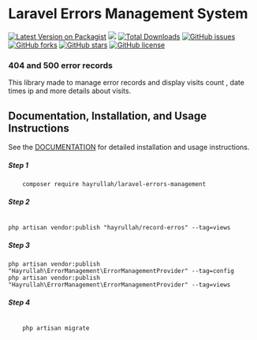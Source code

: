 # Laravel Errors Management System 


[![Latest Version on Packagist](https://img.shields.io/packagist/v/hayrullah/laravel-errors-management.svg?style=flat-square)](https://packagist.org/packages/hayrullah/laravel-errors-management)
![](https://github.com/hayrullah/laravel-errors-management/workflows/Run%20Tests/badge.svg?branch=master)
[![Total Downloads](https://img.shields.io/packagist/dt/hayrullah/laravel-errors-management.svg?style=flat-square)](https://packagist.org/packages/hayrullah/laravel-errors-management)
[![GitHub issues](https://img.shields.io/github/issues/zaherkhirullah/laravel-errors-management)](https://github.com/zaherkhirullah/laravel-errors-management/issues)
[![GitHub forks](https://img.shields.io/github/forks/zaherkhirullah/laravel-errors-management)](https://github.com/zaherkhirullah/laravel-errors-management/network)
[![GitHub stars](https://img.shields.io/github/stars/zaherkhirullah/laravel-errors-management)](https://github.com/zaherkhirullah/laravel-errors-management/stargazers)
[![GitHub license](https://img.shields.io/github/license/zaherkhirullah/laravel-errors-management)](https://github.com/zaherkhirullah/laravel-errors-management)


### 404 and 500 error records  

<article>
This library made to manage error records and display visits count , date times
ip and  more details about visits.
</article>


## Documentation, Installation, and Usage Instructions

See the [DOCUMENTATION](https://packagist.org/packages/hayrullah/laravel-errors-management) for detailed installation and usage instructions.

##### Step 1 
```
    composer require hayrullah/laravel-errors-management
 ```

##### Step 2
 ```   
 
 php artisan vendor:publish "hayrullah/record-erros" --tag=views 
 ```

##### Step 3
 ```   
 php artisan vendor:publish "Hayrullah\ErrorManagement\ErrorManagementProvider" --tag=config 
 php artisan vendor:publish "Hayrullah\ErrorManagement\ErrorManagementProvider" --tag=views 
 ```


##### Step 4

<code>
    php artisan migrate
</code>   


 
